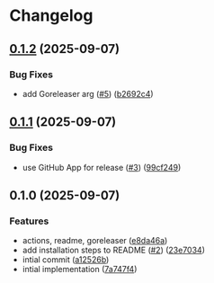 # Changelog

## [0.1.2](https://github.com/hugginsio/talosctx/compare/v0.1.1...v0.1.2) (2025-09-07)


### Bug Fixes

* add Goreleaser arg ([#5](https://github.com/hugginsio/talosctx/issues/5)) ([b2692c4](https://github.com/hugginsio/talosctx/commit/b2692c49cd767d1fc06e69bb39383524ab39d874))

## [0.1.1](https://github.com/hugginsio/talosctx/compare/v0.1.0...v0.1.1) (2025-09-07)


### Bug Fixes

* use GitHub App for release ([#3](https://github.com/hugginsio/talosctx/issues/3)) ([99cf249](https://github.com/hugginsio/talosctx/commit/99cf2494a08e365dbaca8ac32851d727c0afd6d7))

## 0.1.0 (2025-09-07)


### Features

* actions, readme, goreleaser ([e8da46a](https://github.com/hugginsio/talosctx/commit/e8da46aaf5ca8f5c58aed700f8512a3d57ca0cb4))
* add installation steps to README ([#2](https://github.com/hugginsio/talosctx/issues/2)) ([23e7034](https://github.com/hugginsio/talosctx/commit/23e703477dfb3fa5981e03a4de621a23539f4011))
* intial commit ([a12526b](https://github.com/hugginsio/talosctx/commit/a12526beafde90e464e638c8f4a7e120ee8dcfb5))
* intial implementation ([7a747f4](https://github.com/hugginsio/talosctx/commit/7a747f43ab515b04115ddeb13c3a968e491d366e))
